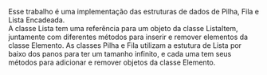 Esse trabalho é uma implementação das estruturas de dados de Pilha, Fila e Lista Encadeada.  
A classe Lista tem uma referência para um objeto da classe ListaItem, juntamente com diferentes métodos para inserir e remover elementos da classe Elemento.
As classes Pilha e Fila utilizam a estutura de Lista por baixo dos panos para ter um tamanho infinito, e cada uma tem seus métodos para adicionar e remover objetos da classe Elemento.
